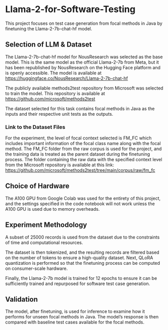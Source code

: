 # Llama-2-for-Software-Testing
This project focuses on test case generation from focal methods in Java by finetuning the Llama-2-7b-chat-hf model. 

## Selection of LLM & Dataset
The Llama-2-7b-chat-hf model for NousResearch was selected as the base model. This is the same model as the official Llama-2-7b from Meta, but it has been republished by NousResearch on the Hugging Face platform and is openly accessible. The model is available at https://huggingface.co/NousResearch/Llama-2-7b-chat-hf

The publicly available methods2test repository from Microsoft was selected to train the model. This repository is available at https://github.com/microsoft/methods2test

The dataset selected for this task contains focal methods in Java as the inputs and their respective unit tests as the outputs.

### Link to the Dataset Files
For the experiment, the level of focal context selected is FM_FC which includes important information of the focal class name along with the focal method. The FM_FC folder from the raw corpus is used for the project, and the training data is treated as the parent dataset during the finetuning process. The folder containing the raw data with the specified context level from the Microsoft repository is available at this link: https://github.com/microsoft/methods2test/tree/main/corpus/raw/fm_fc 

## Choice of Hardware
The A100 GPU from Google Colab was used for the entirety of this project, and the settings specified in the code notebook will not work unless the A100 GPU is used due to memory overheads.

## Experiment Methodology
A subset of 25000 records is used from the dataset due to the constraints of time and computational resources.

The dataset is then tokenized, and the resulting records are filtered based on the number of tokens to ensure a high-quality dataset. Next, QLoRA quantization is performed so that the finetuning process can be computed on consumer-scale hardware.

Finally, the Llama-2-7b model is trained for 12 epochs to ensure it can be sufficiently trained and repurposed for software test case generation.

## Validation
The model, after finetuning, is used for inference to examine how it performs for unseen focal methods in Java. The model’s response is then compared with baseline test cases available for the focal methods.
